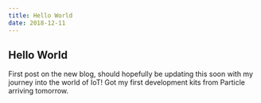 ```yaml
---
title: Hello World
date: 2018-12-11
---
```


## Hello World

First post on the new blog, should hopefully be updating this soon with my journey into the world of IoT!
Got my first development kits from Particle arriving tomorrow.
